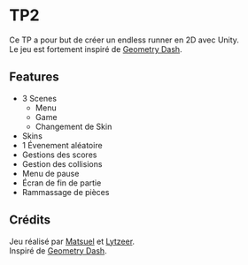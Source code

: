 ﻿# TP2

Ce TP a pour but de créer un endless runner en 2D avec Unity.  
Le jeu est fortement inspiré de [Geometry Dash](https://store.steampowered.com/app/322170/Geometry_Dash/).

## Features

- 3 Scenes
  - Menu
  - Game
  - Changement de Skin
- Skins
- 1 Évenement aléatoire
- Gestions des scores
- Gestion des collisions
- Menu de pause
- Écran de fin de partie
- Rammassage de pièces

## Crédits

Jeu réalisé par [Matsuel](https://www.github.com/Matsuel) et [Lytzeer](https://www.github.com/Lytzeer).  
Inspiré de [Geometry Dash](https://store.steampowered.com/app/322170/Geometry_Dash/).